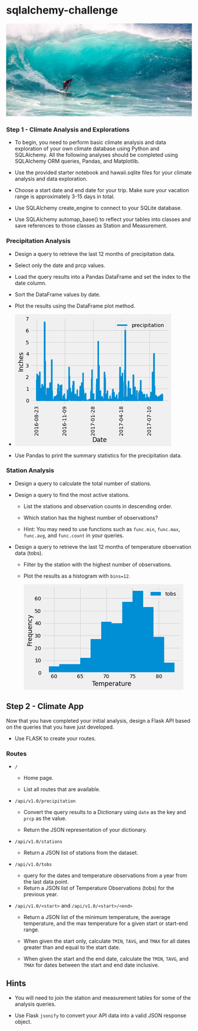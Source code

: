 # sqlalchemy-challenge
![surfs-up.jpeg](Images/surfs-up.jpeg)

### Step 1 - Climate Analysis and Explorations

- To begin, you need to perform basic climate analysis and data exploration of your own climate database using Python and SQLAlchemy. All the following analyses should be completed using SQLAlchemy ORM queries, Pandas, and Matplotlib.

- Use the provided starter notebook and hawaii.sqlite files for your climate analysis and data exploration.

- Choose a start date and end date for your trip. Make sure your vacation range is approximately 3-15 days in total.

- Use SQLAlchemy create_engine to connect to your SQLite database.

- Use SQLAlchemy automap_base() to reflect your tables into classes and save references to those classes as Station and Measurement.

### Precipitation Analysis

- Design a query to retrieve the last 12 months of precipitation data.

- Select only the date and prcp values.

- Load the query results into a Pandas DataFrame and set the index to the date column.

- Sort the DataFrame values by date.

- Plot the results using the DataFrame plot method.

- ![precipitation](Images/prcp.png)


* Use Pandas to print the summary statistics for the precipitation data.

### Station Analysis

* Design a query to calculate the total number of stations.

* Design a query to find the most active stations.

  * List the stations and observation counts in descending order.

  * Which station has the highest number of observations?

  * Hint: You may need to use functions such as `func.min`, `func.max`, `func.avg`, and `func.count` in your queries.

* Design a query to retrieve the last 12 months of temperature observation data (tobs).

  * Filter by the station with the highest number of observations.

  * Plot the results as a histogram with `bins=12`.

    ![station-histogram](Images/histogram.png)
## Step 2 - Climate App

Now that you have completed your initial analysis, design a Flask API based on the queries that you have just developed.

* Use FLASK to create your routes.

### Routes

* `/`

  * Home page.

  * List all routes that are available.

* `/api/v1.0/precipitation`

  * Convert the query results to a Dictionary using `date` as the key and `prcp` as the value.

  * Return the JSON representation of your dictionary.

* `/api/v1.0/stations`

  * Return a JSON list of stations from the dataset.

* `/api/v1.0/tobs`
  * query for the dates and temperature observations from a year from the last data point.
  * Return a JSON list of Temperature Observations (tobs) for the previous year.

* `/api/v1.0/<start>` and `/api/v1.0/<start>/<end>`

  * Return a JSON list of the minimum temperature, the average temperature, and the max temperature for a given start or start-end range.

  * When given the start only, calculate `TMIN`, `TAVG`, and `TMAX` for all dates greater than and equal to the start date.

  * When given the start and the end date, calculate the `TMIN`, `TAVG`, and `TMAX` for dates between the start and end date inclusive.

## Hints

* You will need to join the station and measurement tables for some of the analysis queries.

* Use Flask `jsonify` to convert your API data into a valid JSON response object.
